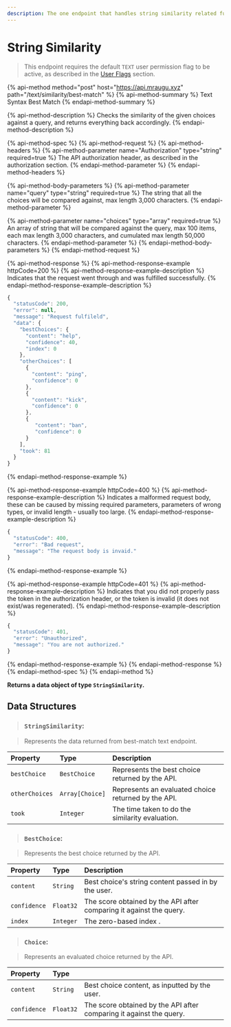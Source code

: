 ```yaml
---
description: The one endpoint that handles string similarity related functionality.
---
```


# String Similarity

> This endpoint requires the default `TEXT` user permission flag to be active, as described in the [User Flags](../basics/intents.md#what-are-user-flags) section.

{% api-method method="post" host="https://api.mraugu.xyz" path="/text/similarity/best-match" %}
{% api-method-summary %}
Text Syntax Best Match
{% endapi-method-summary %}

{% api-method-description %}
Checks the similarity of the given choices against a query, and returns everything back accordingly.
{% endapi-method-description %}

{% api-method-spec %}
{% api-method-request %}
{% api-method-headers %}
{% api-method-parameter name="Authorization" type="string" required=true %}
The API authorization header, as described in the authorization section.
{% endapi-method-parameter %}
{% endapi-method-headers %}

{% api-method-body-parameters %}
{% api-method-parameter name="query" type="string" required=true %}
The string that all the choices will be compared against, max length 3,000 characters.
{% endapi-method-parameter %}

{% api-method-parameter name="choices" type="array" required=true %}
An array of string that will be compared against the query, max 100 items, each max length 3,000 characters, and cumulated max length 50,000 characters.
{% endapi-method-parameter %}
{% endapi-method-body-parameters %}
{% endapi-method-request %}

{% api-method-response %}
{% api-method-response-example httpCode=200 %}
{% api-method-response-example-description %}
Indicates that the request went through and was fulfilled successfully.
{% endapi-method-response-example-description %}

```javascript
{
  "statusCode": 200,
  "error": null,
  "message": "Request fulfileld",
  "data": {
    "bestChoices": {
      "content": "help",
      "confidence": 40,
      "index": 0
    },
    "otherChoices": [
      {
        "content": "ping",
        "confidence": 0
      },
      {
        "content": "kick",
        "confidence": 0
      },
      {
         "content": "ban",
         "confidence": 0
      }
    ],
    "took": 81
  }
}
```
{% endapi-method-response-example %}

{% api-method-response-example httpCode=400 %}
{% api-method-response-example-description %}
Indicates a malformed request body, these can be caused by missing required parameters, parameters of wrong types, or invalid length - usually too large. 
{% endapi-method-response-example-description %}

```javascript
{
  "statusCode": 400,
  "error": "Bad request",
  "message": "The request body is invaid."
}
```
{% endapi-method-response-example %}

{% api-method-response-example httpCode=401 %}
{% api-method-response-example-description %}
Indicates that you did not properly pass the token in the authorization header, or the token is invalid \(it does not exist/was regenerated\).
{% endapi-method-response-example-description %}

```javascript
{
  "statusCode": 401,
  "error": "Unauthorized",
  "message": "You are not authorized."
}
```
{% endapi-method-response-example %}
{% endapi-method-response %}
{% endapi-method-spec %}
{% endapi-method %}

**Returns a data object of type `StringSimilarity`.**

## Data Structures

> ### **`StringSimilarity`**:

> Represents the data returned from best-match text endpoint.

| Property | Type | Description |
| :--- | :--- | :--- |
| `bestChoice` | `BestChoice` | Represents the best choice returned by the API. |
| `otherChoices` | `Array[Choice]` | Represents an evaluated choice returned by the API. |
| `took` | `Integer` | The time taken to do the similarity evaluation. |

> ### **`BestChoice`**:

> Represents the best choice returned by the API.

| Property | Type | Description |
| :--- | :--- | :--- |
| `content` | `String` | Best choice's string content passed in by the user. |
| `confidence` | `Float32` | The score obtained by the API after comparing it against the query. |
| `index` | `Integer` | The zero-based index . |

> ### **`Choice`**:

> Represents an evaluated choice returned by the API.

| Property | Type |  |
| :--- | :--- | :--- |
| `content` | `String` | Best choice content, as inputted by the user. |
| `confidence` | `Float32` | The score obtained by the API after comparing it against the query. |



